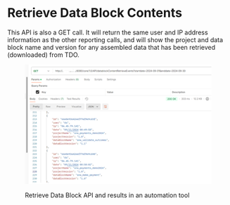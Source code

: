 # Retrieve Data Block Contents

This API is also a GET call.  It will return the same user and IP address information as the other reporting calls, and will show the project and data block name and version for any assembled data that has been retrieved (downloaded) from TDO.

&#x20;

<figure><img src="../../../../../.gitbook/assets/image (32) (1) (1).png" alt=""><figcaption><p>Retrieve Data Block API and results in an automation tool</p></figcaption></figure>
